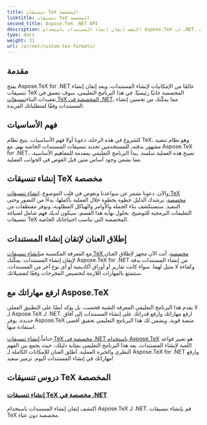 ```yaml
---
title: تنسيقات TeX المخصصة
linktitle: تنسيقات TeX المخصصة
second_title: Aspose.TeX .NET API
description: اكتشف إتقان إنشاء المستندات باستخدام Aspose.TeX لـ .NET. تعلم كيفية إنشاء تنسيقات TeX مخصصة بسهولة في هذا البرنامج التعليمي الشامل.
type: docs
weight: 31
url: /ar/net/custom-tex-formats/
---
```

## مقدمة

 يفتح Aspose.TeX for .NET عالمًا من الإمكانيات لإنشاء المستندات، ويعد إتقان إنشاء تنسيقات TeX المخصصة جانبًا رئيسيًا. في هذا البرنامج التعليمي، سوف نتعمق في تعقيدات البناء[تنسيقات TeX المخصصة في .NET](./create-custom-tex-formats/)، مما يمكّنك من تحسين إنشاء المستندات وفقًا لمتطلباتك الفريدة.

## فهم الأساسيات

للشروع في هذه الرحلة، دعونا أولا فهم الأساسيات. يتيح نظام TeX، وهو نظام تنضيد مشهور بدقته، للمستخدمين تحديد تنسيقات المستندات الخاصة بهم. مع Aspose.TeX for .NET، تصبح هذه العملية سلسة. يبدأ البرنامج التعليمي بمقدمة للمفاهيم الأساسية، مما يضمن وجود أساس متين قبل الغوص في الجوانب العملية.

## إنشاء تنسيقات TeX مخصصة

والآن، دعونا نشمر عن سواعدنا ونغوص في قلب الموضوع..[إنشاء تنسيقات TeX مخصصة](./create-custom-tex-formats/). يرشدك الدليل خطوة بخطوة خلال العملية بأكملها، بدءًا من التصور وحتى التنفيذ. سنستكشف بناء الجملة والأوامر والهياكل المطلوبة، ونوفر مقتطفات من التعليمات البرمجية للتوضيح. بحلول نهاية هذا القسم، سيكون لديك فهم شامل لصياغة تنسيقات TeX المخصصة التي تناسب احتياجاتك الخاصة.

## إطلاق العنان لإتقان إنشاء المستندات

 مع المعرفة المكتسبة من[إنشاء تنسيقات TeX مخصصة](./create-custom-tex-formats/)، أنت الآن مجهز لإطلاق العنان لإتقان إنشاء المستندات. يمكّنك Aspose.TeX for .NET من إنشاء المستندات بدقة وكفاءة لا مثيل لهما. سواء كانت تقارير أو أوراق أكاديمية أو أي نوع آخر من المستندات، ستتمتع بالمهارات اللازمة لتخصيص المخرجات وفقًا لتفضيلاتك.

## ارفع مهاراتك مع Aspose.TeX

لا يقدم هذا البرنامج التعليمي المعرفة التقنية فحسب، بل يؤكد أيضًا على التطبيق العملي لـ Aspose.TeX لـ .NET. ارفع مهاراتك وارفع قدراتك على إنشاء المستندات إلى آفاق جديدة. يوفر Aspose.TeX منصة قوية، ويضمن لك هذا البرنامج التعليمي تحقيق أقصى استفادة منها.

 ختاماً،[إنشاء تنسيقات TeX مخصصة في .NET باستخدام Aspose.TeX](./create-custom-tex-formats/) هو تغيير قواعد اللعبة لإنشاء المستندات. يعد هذا البرنامج التعليمي بمثابة دليلك، حيث يجمع بين الفهم النظري والخبرة العملية. أطلق العنان للإمكانات الكاملة لـ Aspose.TeX for .NET وارفع مهاراتك في إنشاء المستندات اليوم. ترميز سعيد!
## دروس تنسيقات TeX المخصصة
### [إنشاء تنسيقات TeX مخصصة في .NET](./create-custom-tex-formats/)
اكتشف إتقان إنشاء المستندات باستخدام Aspose.TeX لـ .NET. قم بإنشاء تنسيقات TeX مخصصة دون عناء.